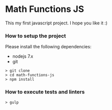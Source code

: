 # Math Functions JS

This my first javascript project.  I hope you like it :)

### How to setup the project

Please install the following dependencies:
* nodejs 7.x
* git

```
> git clone 
> cd math-functions-js
> npm install
```

### How to execute tests and linters

```
> gulp
```
